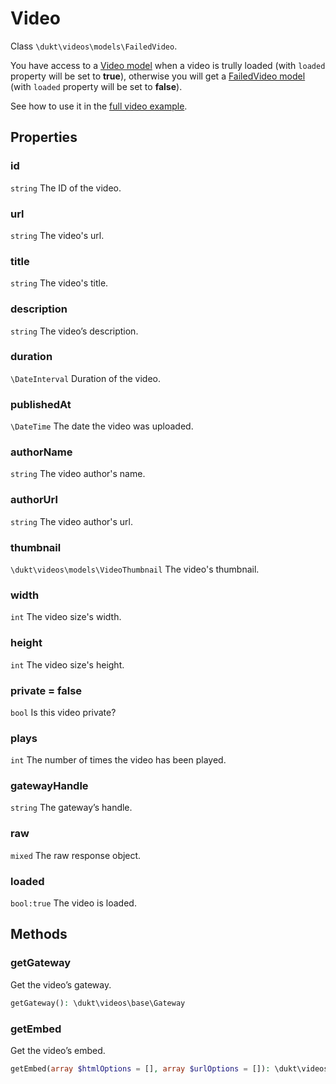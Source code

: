# Video

Class `\dukt\videos\models\FailedVideo`.

You have access to a [Video model](video-model.md) when a video is trully loaded (with `loaded` property will be set to __true__), otherwise you will get a [FailedVideo model](failed-video-model.md) (with `loaded` property will be set to __false__).

See how to use it in the [full video example](full-video-example.md).

## Properties

### id
`string` The ID of the video.

### url
`string` The video's url.

### title
`string` The video's title.

### description
`string` The video’s description.

### duration
`\DateInterval` Duration of the video.

### publishedAt
`\DateTime` The date the video was uploaded.

### authorName
`string` The video author's name.

### authorUrl
`string` The video author's url.

### thumbnail
`\dukt\videos\models\VideoThumbnail` The video's thumbnail.

### width
`int` The video size's width.

### height
`int` The video size's height.

### private = false
`bool` Is this video private?

### plays
`int` The number of times the video has been played.

### gatewayHandle
`string` The gateway’s handle.

### raw
`mixed` The raw response object.

### loaded
`bool:true` The video is loaded.

## Methods

### getGateway
Get the video’s gateway.  
```php
getGateway(): \dukt\videos\base\Gateway
```

### getEmbed
Get the video’s embed.  
```php
getEmbed(array $htmlOptions = [], array $urlOptions = []): \dukt\videos\models\AbstractVideoEmbed
```
